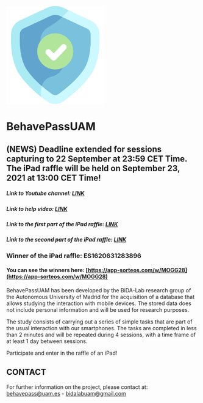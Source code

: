 ![](img/shield.png)

# BehavePassUAM

## **(NEWS) Deadline extended for sessions capturing to 22 September at 23:59 CET Time. The iPad raffle will be held on September 23, 2021 at 13:00 CET Time!**

##### Link to Youtube channel: [LINK](https://www.youtube.com/channel/UCndC3M4v2bwBlZCq34whu7A)

##### Link to help video: [LINK](https://www.youtube.com/watch?v=YhRK8Oez6D0)

##### Link to the first part of the iPad raffle: [LINK](https://www.youtube.com/watch?v=R5p2OBNGmJU&t=223s)

##### Link to the second part of the iPad raffle: [LINK](https://www.youtube.com/watch?v=1tvDKAFdLOU&t=1s)

### Winner of the iPad raffle: **ES1620631283896**

#### You can see the winners here: [https://app-sorteos.com/w/MOGG28](https://app-sorteos.com/w/MOGG28)


BehavePassUAM has been developed by the BiDA-Lab research group of the Autonomous University of Madrid for the acquisition of a database that allows studying the interaction with mobile devices. The stored data does not include personal information and will be used for research purposes.

The study consists of carrying out a series of simple tasks that are part of the usual interaction with our smartphones. The tasks are completed in less than 2 minutes and will be repeated during 4 sessions, with a time frame of at least 1 day between sessions.

Participate and enter in the raffle of an iPad!


## **CONTACT**
For further information on the project, please contact at: behavepass@uam.es - bidalabuam@gmail.com
